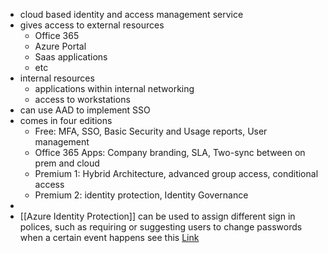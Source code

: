 - cloud based identity and access management service
- gives access to external resources
	- Office 365
	- Azure Portal
	- Saas applications
	- etc
- internal resources
	- applications within internal networking
	- access to workstations
- can use AAD to implement SSO
- comes in four editions
	- Free: MFA, SSO, Basic Security and Usage reports, User management
	- Office 365 Apps: Company branding, SLA, Two-sync between on prem and cloud
	- Premium 1: Hybrid Architecture, advanced group access, conditional access
	- Premium 2: identity protection, Identity Governance
-
- [[Azure Identity Protection]] can be used to assign different sign in polices, such as requiring or suggesting users to change passwords when a certain event happens
  see this [Link](https://learn.microsoft.com/en-us/azure/active-directory/identity-protection/howto-identity-protection-configure-risk-policies)